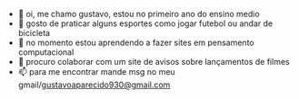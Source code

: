 - 👋 oi, me chamo gustavo, estou no primeiro ano do ensino medio
- 👀 gosto de praticar alguns esportes como jogar futebol ou andar de bicicleta
- 🌱 no momento estou aprendendo a fazer sites em pensamento computacional
- 💞️ procuro colaborar com um site de avisos sobre lançamentos de filmes 
- 📫 para me encontrar mande msg no meu gmail/gustavoaparecido930@gmail.com
<!sejam bem vindos ao meu perfil✨
blacklist930/blacklist930 is a ✨ special ✨ repository because its `README.md` (this file) appears on your GitHub profile.
You can click the Preview link to take a look at your changes.
--->
